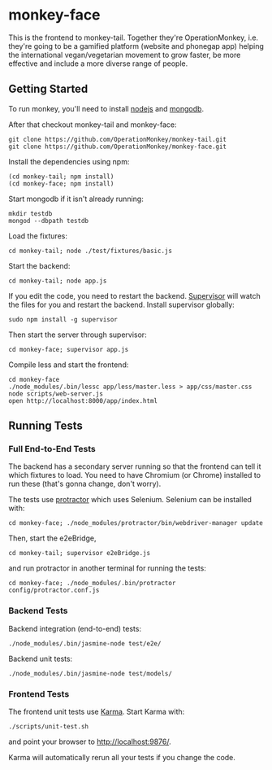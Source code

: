monkey-face
===========

This is the frontend to monkey-tail. Together they're OperationMonkey, i.e. they're going to be a gamified platform (website and phonegap app) helping the international vegan/vegetarian movement to grow faster, be more effective and include a more diverse range of people.

Getting Started
---------------

To run monkey, you'll need to install [nodejs](http://nodejs.org/) and [mongodb](http://www.mongodb.org/).

After that checkout monkey-tail and monkey-face:

    git clone https://github.com/OperationMonkey/monkey-tail.git
    git clone https://github.com/OperationMonkey/monkey-face.git

Install the dependencies using npm:

    (cd monkey-tail; npm install)
    (cd monkey-face; npm install)

Start mongodb if it isn't already running:

    mkdir testdb
    mongod --dbpath testdb

Load the fixtures:

    cd monkey-tail; node ./test/fixtures/basic.js

Start the backend:

    cd monkey-tail; node app.js

If you edit the code, you need to restart the backend.
[Supervisor](https://github.com/isaacs/node-supervisor) will watch the files for you and restart the backend. Install supervisor globally:

    sudo npm install -g supervisor

Then start the server through supervisor:

    cd monkey-face; supervisor app.js

Compile less and start the frontend:

    cd monkey-face
    ./node_modules/.bin/lessc app/less/master.less > app/css/master.css
    node scripts/web-server.js
    open http://localhost:8000/app/index.html


Running Tests
-------------

### Full End-to-End Tests
The backend has a secondary server running so that the frontend can tell it which fixtures to load.
You need to have Chromium (or Chrome) installed to run these (that's gonna change, don't worry).

The tests use [protractor](https://github.com/angular/protractor) which uses Selenium. Selenium can be installed with:

    cd monkey-face; ./node_modules/protractor/bin/webdriver-manager update

Then, start the e2eBridge,

    cd monkey-tail; supervisor e2eBridge.js

and run protractor in another terminal for running the tests:

    cd monkey-face; ./node_modules/.bin/protractor config/protractor.conf.js

### Backend Tests
Backend integration (end-to-end) tests:

    ./node_modules/.bin/jasmine-node test/e2e/

Backend unit tests:

    ./node_modules/.bin/jasmine-node test/models/

### Frontend Tests
The frontend unit tests use [Karma](https://github.com/karma-runner/karma). Start Karma with:

    ./scripts/unit-test.sh

and point your browser to [http://localhost:9876/](http://localhost:9876/).

Karma will automatically rerun all your tests if you change the code.
